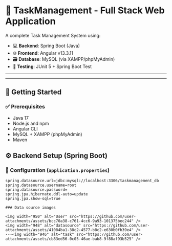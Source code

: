 # 📝 TaskManagement - Full Stack Web Application

A complete Task Management System using:

- 💻 **Backend**: Spring Boot (Java)
- 🌐 **Frontend**: Angular v13.3.11
- 🗃️ **Database**: MySQL (via XAMPP/phpMyAdmin)
- 🧪 **Testing**: JUnit 5 + Spring Boot Test

---


---

## 🚀 Getting Started

### ✅ Prerequisites

- Java 17
- Node.js and npm
- Angular CLI
- MySQL + XAMPP (phpMyAdmin)
- Maven
## ⚙️ Backend Setup (Spring Boot)

### 🔧 Configuration (`application.properties`)

```properties
spring.datasource.url=jdbc:mysql://localhost:3306/taskmanagement_db
spring.datasource.username=root
spring.datasource.password=
spring.jpa.hibernate.ddl-auto=update
spring.jpa.show-sql=true

### Data source images

<img width="950" alt="User" src="https://github.com/user-attachments/assets/bcc70a38-c761-4cc6-9a93-101375bec244" />
<img width="948" alt="datasource" src="https://github.com/user-attachments/assets/41084ba1-38c2-4577-b8c2-e630b0fb39e4" />
---<img width="946" alt="task" src="https://github.com/user-attachments/assets/cb83ed56-0c05-46ae-bab8-9f88af93b525" />

